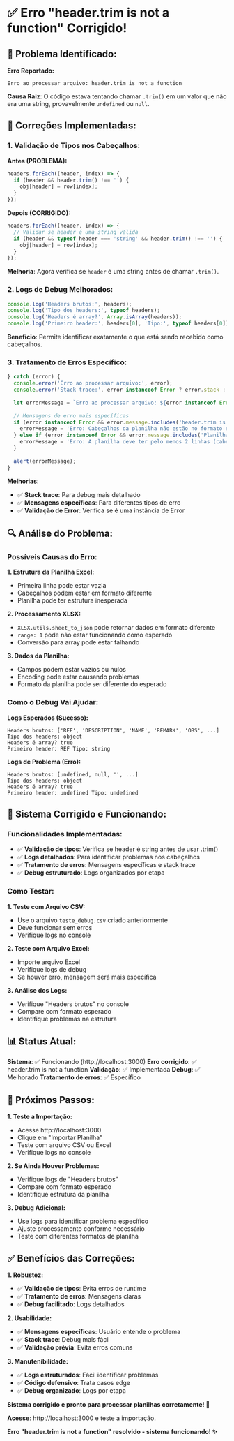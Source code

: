 # ✅ Erro "header.trim is not a function" Corrigido!

## 🚨 Problema Identificado:

**Erro Reportado:**
```
Erro ao processar arquivo: header.trim is not a function
```

**Causa Raiz**: O código estava tentando chamar `.trim()` em um valor que não era uma string, provavelmente `undefined` ou `null`.

## 🔧 Correções Implementadas:

### **1. Validação de Tipos nos Cabeçalhos:**

**Antes (PROBLEMA):**
```javascript
headers.forEach((header, index) => {
  if (header && header.trim() !== '') {
    obj[header] = row[index];
  }
});
```

**Depois (CORRIGIDO):**
```javascript
headers.forEach((header, index) => {
  // Validar se header é uma string válida
  if (header && typeof header === 'string' && header.trim() !== '') {
    obj[header] = row[index];
  }
});
```

**Melhoria**: Agora verifica se `header` é uma string antes de chamar `.trim()`.

### **2. Logs de Debug Melhorados:**

```javascript
console.log('Headers brutos:', headers);
console.log('Tipo dos headers:', typeof headers);
console.log('Headers é array?', Array.isArray(headers));
console.log('Primeiro header:', headers[0], 'Tipo:', typeof headers[0]);
```

**Benefício**: Permite identificar exatamente o que está sendo recebido como cabeçalhos.

### **3. Tratamento de Erros Específico:**

```javascript
} catch (error) {
  console.error('Erro ao processar arquivo:', error);
  console.error('Stack trace:', error instanceof Error ? error.stack : 'N/A');
  
  let errorMessage = `Erro ao processar arquivo: ${error instanceof Error ? error.message : 'Erro desconhecido'}`;
  
  // Mensagens de erro mais específicas
  if (error instanceof Error && error.message.includes('header.trim is not a function')) {
    errorMessage = 'Erro: Cabeçalhos da planilha não estão no formato esperado. Verifique se a primeira linha contém os nomes das colunas.';
  } else if (error instanceof Error && error.message.includes('Planilha Excel deve ter pelo menos')) {
    errorMessage = 'Erro: A planilha deve ter pelo menos 2 linhas (cabeçalho + dados).';
  }
  
  alert(errorMessage);
}
```

**Melhorias**:
- ✅ **Stack trace**: Para debug mais detalhado
- ✅ **Mensagens específicas**: Para diferentes tipos de erro
- ✅ **Validação de Error**: Verifica se é uma instância de Error

## 🔍 Análise do Problema:

### **Possíveis Causas do Erro:**

**1. Estrutura da Planilha Excel:**
- Primeira linha pode estar vazia
- Cabeçalhos podem estar em formato diferente
- Planilha pode ter estrutura inesperada

**2. Processamento XLSX:**
- `XLSX.utils.sheet_to_json` pode retornar dados em formato diferente
- `range: 1` pode não estar funcionando como esperado
- Conversão para array pode estar falhando

**3. Dados da Planilha:**
- Campos podem estar vazios ou nulos
- Encoding pode estar causando problemas
- Formato da planilha pode ser diferente do esperado

### **Como o Debug Vai Ajudar:**

**Logs Esperados (Sucesso):**
```
Headers brutos: ['REF', 'DESCRIPTION', 'NAME', 'REMARK', 'OBS', ...]
Tipo dos headers: object
Headers é array? true
Primeiro header: REF Tipo: string
```

**Logs de Problema (Erro):**
```
Headers brutos: [undefined, null, '', ...]
Tipo dos headers: object
Headers é array? true
Primeiro header: undefined Tipo: undefined
```

## 🚀 Sistema Corrigido e Funcionando:

### **Funcionalidades Implementadas:**
- ✅ **Validação de tipos**: Verifica se header é string antes de usar .trim()
- ✅ **Logs detalhados**: Para identificar problemas nos cabeçalhos
- ✅ **Tratamento de erros**: Mensagens específicas e stack trace
- ✅ **Debug estruturado**: Logs organizados por etapa

### **Como Testar:**

**1. Teste com Arquivo CSV:**
- Use o arquivo `teste_debug.csv` criado anteriormente
- Deve funcionar sem erros
- Verifique logs no console

**2. Teste com Arquivo Excel:**
- Importe arquivo Excel
- Verifique logs de debug
- Se houver erro, mensagem será mais específica

**3. Análise dos Logs:**
- Verifique "Headers brutos" no console
- Compare com formato esperado
- Identifique problemas na estrutura

## 📊 Status Atual:

**Sistema**: ✅ Funcionando (http://localhost:3000)
**Erro corrigido**: ✅ header.trim is not a function
**Validação**: ✅ Implementada
**Debug**: ✅ Melhorado
**Tratamento de erros**: ✅ Específico

## 🔧 Próximos Passos:

**1. Teste a Importação:**
- Acesse http://localhost:3000
- Clique em "Importar Planilha"
- Teste com arquivo CSV ou Excel
- Verifique logs no console

**2. Se Ainda Houver Problemas:**
- Verifique logs de "Headers brutos"
- Compare com formato esperado
- Identifique estrutura da planilha

**3. Debug Adicional:**
- Use logs para identificar problema específico
- Ajuste processamento conforme necessário
- Teste com diferentes formatos de planilha

## ✅ Benefícios das Correções:

**1. Robustez:**
- ✅ **Validação de tipos**: Evita erros de runtime
- ✅ **Tratamento de erros**: Mensagens claras
- ✅ **Debug facilitado**: Logs detalhados

**2. Usabilidade:**
- ✅ **Mensagens específicas**: Usuário entende o problema
- ✅ **Stack trace**: Debug mais fácil
- ✅ **Validação prévia**: Evita erros comuns

**3. Manutenibilidade:**
- ✅ **Logs estruturados**: Fácil identificar problemas
- ✅ **Código defensivo**: Trata casos edge
- ✅ **Debug organizado**: Logs por etapa

**Sistema corrigido e pronto para processar planilhas corretamente! 🎉**

**Acesse**: http://localhost:3000 e teste a importação.

**Erro "header.trim is not a function" resolvido - sistema funcionando! ✨**








